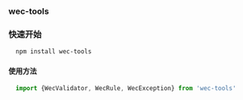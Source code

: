 ###  wec-tools

### 快速开始

```` bash
  npm install wec-tools
````

#### 使用方法

````javascript
  import {WecValidator, WecRule, WecException} from 'wec-tools'
````